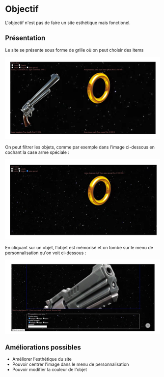 # Objectif

L'objectif n'est pas de faire un site esthétique mais fonctionel.

## Présentation

Le site se présente sous forme de grille où on peut choisir des items

![image](Image/image1.png)

On peut filtrer les objets, comme par exemple dans l'image ci-dessous en cochant la case arme spéciale :

![image](Image/image2.png)

En cliquant sur un objet, l'objet est mémorisé et on tombe sur le menu de personnalisation qu'on voit ci-dessous :

![image](Image/image3.png)

## Améliorations possibles
- Améliorer l'esthétique du site
- Pouvoir centrer l'image dans le menu de personnalisation
- Pouvoir modifier la couleur de l'objet
